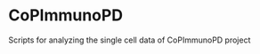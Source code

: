 # CoPImmunoPD

Scripts for analyzing the single cell data of CoPImmunoPD project

<!-- ### Project Overview
Parkinson’s disease (PD) is the second-most common neurodegenerative disease.
Brain neuroinflammation plays a role in PD pathogenesis. However, the involvement
of peripheral immunity has not been systematically investigated. Here we analyzed &gt;700 combinatorial immunological features in fresh blood of 28 early-to-mid-stage
PD patients and 24 matched controls. We found an enhanced cytotoxic immune
profile, especially in female idiopathic PD patients (iPD), with a higher frequency of
terminally-differentiated effector memory CD8 T cells (TEMRA) and late-
differentiated CD8 + natural killer T cells. This profile was intensified by elevated
serum granzyme A and reduced percentages of CD8 + FOXP3 + regulatory T cells. The
frequency of CD8 TEMRA was negatively correlated with disease duration,
suggesting a contribution to PD pathogenesis. The enhanced portion of CD8
TEMRA and the heightened ratios between CD8 TEMRA and central-memory cells
(TCM) were further confirmed in independent cohort samples. Joint expression
between cytotoxic molecules was strengthened within CD8 TEMRA and effector-
memory T-cells (TEM). Our single-cell RNA-sequencing analysis demonstrated
accelerated differentiation within CD8 compartments, enhanced cytotoxic pathways
in CD8 TEMRA and TEM while already more-active and transcriptionally-
reprogrammed CD8 TCM and naïve cells. Our work provides a comprehensive map
on disturbed peripheral immunity in early-to-mid iPD, proposing candidates for
early diagnosis and treatments. -->

